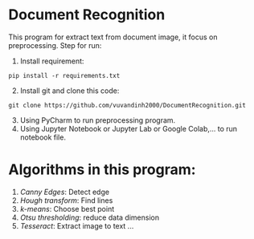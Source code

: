 # Document Recognition
This program for extract text from document image, it focus on preprocessing.
Step for run:
1. Install requirement:
```
pip install -r requirements.txt
```
2. Install git and clone this code:
```
git clone https://github.com/vuvandinh2000/DocumentRecognition.git
```
3. Using PyCharm to run preprocessing program.
4. Using Jupyter Notebook or Jupyter Lab or Google Colab,... to run notebook file.

# Algorithms in this program:
1. _Canny Edges_: Detect edge
2. _Hough transform_: Find lines
3. _k-means_: Choose best point
4. _Otsu thresholding_: reduce data dimension
5. _Tesseract_: Extract image to text
...
